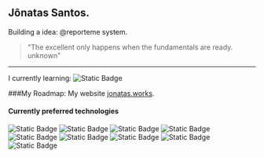 ## Jônatas Santos.

Building a idea: @reporteme system.

> "The excellent only happens when the fundamentals are ready. unknown"

------------
I currently learning: ![Static Badge](https://img.shields.io/badge/NextJS-F7DF1E?logo=nextdotjs&logoColor=wite&color=black)

###My Roadmap:
My website [jonatas.works](https://jonatas.works/).

#### Currently preferred technologies

![Static Badge](https://img.shields.io/badge/Java-F7DF1E?logo=openjdk&logoColor=wite&color=black)
![Static Badge](https://img.shields.io/badge/JavaScript-F7DF1E?logo=javascript&logoColor=w&color=black)
![Static Badge](https://img.shields.io/badge/Node-F7DF1E?logo=nodedotjs&logoColor=wite&color=black)
![Static Badge](https://img.shields.io/badge/Typescript-F7DF1E?logo=typescript&logoColor=wite&color=black)
![Static Badge](https://img.shields.io/badge/Angular-DD0031?&logo=angular&logoColor=red&color=black)
![Static Badge](https://img.shields.io/badge/NestJS-DD0031?&logo=NestJS&logoColor=red&color=black)
![Static Badge](https://img.shields.io/badge/React-F7DF1E?logo=React&logoColor=blue&color=black)
![Static Badge](https://img.shields.io/badge/React%20Native-F7DF1E?logo=React&logoColor=blue&color=black)
![Static Badge](https://img.shields.io/badge/NextJS-F7DF1E?logo=nextdotjs&logoColor=wite&color=black)
